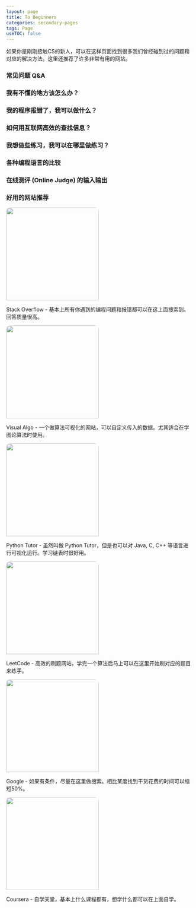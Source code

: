 ```yaml
---
layout: page
title: To Beginners
categories: secondary-pages
tags: Page
useTOC: false
---
```


如果你是刚刚接触CS的新人，可以在这样页面找到很多我们曾经碰到过的问题和对应的解决方法。这里还推荐了许多非常有用的网站。

### **常见问题 Q&A**

<div class="horizontal-flex-box">
    <div class="flex-page-card" onClick="window.location.href='{{ site.baseurl }}/2021/02/01/How-to-ask-Questions.html'">
        <h3>我有不懂的地方该怎么办？</h3>
    </div>
    <div class="flex-page-card" onclick="window.location.href='{{ site.baseurl }}/2021/02/21/How-to-read-Exceptions.html'">
        <h3>我的程序报错了，我可以做什么？</h3>
    </div>
    <div class="flex-page-card" onclick="window.location.href='{{ site.baseurl }}/2021/03/01/How-to-find-info.html'">
        <h3>如何用互联网高效的查找信息？</h3>
    </div>
    <div class="flex-page-card" onclick="window.location.href='{{ site.baseurl }}/2021/03/01/Where-to-exercise.html'">
        <h3>我想做些练习，我可以在哪里做练习？</h3>
    </div>
    <div class="flex-page-card" onclick="window.location.href='{{ site.baseurl }}/2021/02/27/Languages-Compare.html'">
        <h3>各种编程语言的比较</h3>
    </div>
    <div class="flex-page-card" onclick="window.location.href='{{ site.baseurl }}/2021/05/03/Online-Judge-IO.html'">
        <h3>在线测评 (Online Judge) 的输入输出</h3>
    </div>
</div>


### **好用的网站推荐**

<div class="center-card-box">
    <div class="round-card">
        <img src="https://i.loli.net/2021/03/09/Zbsh7nXyEKrdiBa.png" width="250px" style="border-radius: 10px 10px 0 0">
        <p>Stack Overflow - 基本上所有你遇到的编程问题和报错都可以在这上面搜索到。回答质量很高。</p>
    </div>
    <div class="round-card">
        <img src="https://gitee.com/MarkYutianChen/mark-markdown-imagebed/raw/master/20210309072218.png" width="250px" style="border-radius: 10px 10px 0 0">
        <p>Visual Algo - 一个做算法可视化的网站，可以自定义传入的数据。尤其适合在学图论算法时使用。</p>
    </div>
    <div class="round-card">
        <img src="https://gitee.com/MarkYutianChen/mark-markdown-imagebed/raw/master/20210309072630.png" width="250px" style="border-radius: 10px 10px 0 0">
        <p>Python Tutor - 虽然叫做 Python Tutor，但是也可以对 Java, C, C++ 等语言进行可视化运行。学习链表时很好用。</p>
    </div>
    <div class="round-card">
        <img src="https://gitee.com/MarkYutianChen/mark-markdown-imagebed/raw/master/20210309072906.png" width="250px" style="border-radius: 10px 10px 0 0">
        <p>LeetCode - 高效的刷题网站，学完一个算法后马上可以在这里开始刷对应的题目来练手。</p>
    </div>
    <div class="round-card">
        <img src="https://gitee.com/MarkYutianChen/mark-markdown-imagebed/raw/master/20210309073141.png" width="250px" style="border-radius: 10px 10px 0 0">
        <p>Google - 如果有条件，尽量在这里做搜索。相比某度找到干货花费的时间可以缩短50%。</p>
    </div>
	<div class="round-card">
        <img src="https://gitee.com/MarkYutianChen/mark-markdown-imagebed/raw/master/20210309073651.png" width="250px" style="border-radius: 10px 10px 0 0">
        <p>Coursera - 自学天堂，基本上什么课程都有，想学什么都可以在上面自学。</p>
    </div>
    
</div>